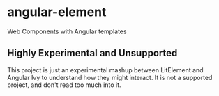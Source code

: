 # angular-element

Web Components with Angular templates

## Highly Experimental and Unsupported

This project is just an experimental mashup between LitElement and Angular Ivy to understand how they might interact. It is not a supported project, and don't read too much into it.
